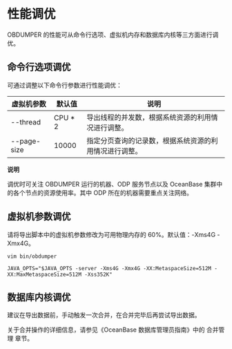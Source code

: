 性能调优 
=========================

OBDUMPER 的性能可从命令行选项、虚拟机内存和数据库内核等三方面进行调优。

命令行选项调优 
----------------------------

可通过调整以下命令行参数进行性能调优：


|  **虚拟机参数**  |   默认值    |             说明              |
|-------------|----------|-----------------------------|
| --thread    | CPU \* 2 | 导出线程的并发数，根据系统资源的利用情况进行调整。   |
| --page-size | 10000    | 指定分页查询的记录数，根据系统资源的利用情况进行调整。 |


**说明**



调优时可关注 OBDUMPER 运行的机器、ODP 服务节点以及 OceanBase 集群中的各个节点的资源使用率。其中 ODP 所在的机器需要重点关注网络。

虚拟机参数调优 
----------------------------

请将导出脚本中的虚拟机参数修改为可用物理内存的 60%。默认值：-Xms4G -Xmx4G。

```shell
vim bin/obdumper

JAVA_OPTS="$JAVA_OPTS -server -Xms4G -Xmx4G -XX:MetaspaceSize=512M -XX:MaxMetaspaceSize=512M -Xss352K"
```



数据库内核调优 
----------------------------

建议在导出数据前，手动触发一次合并，在合并完毕后再尝试导出数据。

关于合并操作的详细信息，请参见《OceanBase 数据库管理员指南》中的 合并管理 章节。
